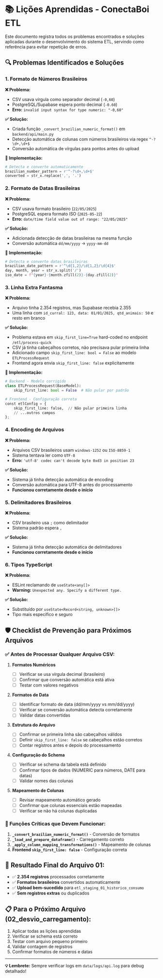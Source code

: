 # 📚 Lições Aprendidas - ConectaBoi ETL

Este documento registra todos os problemas encontrados e soluções aplicadas durante o desenvolvimento do sistema ETL, servindo como referência para evitar repetição de erros.

## 🔍 Problemas Identificados e Soluções

### 1. **Formato de Números Brasileiros**

**❌ Problema:**

- CSV usava vírgula como separador decimal (`-0,60`)
- PostgreSQL/Supabase espera ponto decimal (`-0.60`)
- **Erro:** `invalid input syntax for type numeric: "-0,60"`

**✅ Solução:**

- Criada função `_convert_brazilian_numeric_format()` em `backend/api/main.py`
- Detecção automática de colunas com números brasileiros via regex `^-?\d+,\d+$`
- Conversão automática de vírgulas para pontos antes do upload

**📝 Implementação:**

```python
# Detecta e converte automaticamente
brazilian_number_pattern = r'^-?\d+,\d+$'
converted = str_x.replace(',', '.')
```

### 2. **Formato de Datas Brasileiras**

**❌ Problema:**

- CSV usava formato brasileiro (`22/05/2025`)
- PostgreSQL espera formato ISO (`2025-05-22`)
- **Erro:** `date/time field value out of range: "22/05/2025"`

**✅ Solução:**

- Adicionada detecção de datas brasileiras na mesma função
- Conversão automática `dd/mm/yyyy` → `yyyy-mm-dd`

**📝 Implementação:**

```python
# Detecta e converte datas brasileiras
brazilian_date_pattern = r'^\d{1,2}/\d{1,2}/\d{4}$'
day, month, year = str_x.split('/')
iso_date = f"{year}-{month.zfill(2)}-{day.zfill(2)}"
```

### 3. **Linha Extra Fantasma**

**❌ Problema:**

- Arquivo tinha 2.354 registros, mas Supabase recebia 2.355
- Uma linha com `id_curral: 123, data: 01/01/2025, qtd_animais: 50` e resto em branco

**✅ Solução:**

- Problema estava em `skip_first_line=True` hard-coded no endpoint `/etl/process-quick`
- CSV já tinha cabeçalhos corretos, não precisava pular primeira linha
- Adicionado campo `skip_first_line: bool = False` ao modelo `ETLProcessRequest`
- Frontend agora envia `skip_first_line: false` explicitamente

**📝 Implementação:**

```python
# Backend - Modelo corrigido
class ETLProcessRequest(BaseModel):
    skip_first_line: bool = False  # Não pular por padrão

# Frontend - Configuração correta
const etlConfig = {
    skip_first_line: false,  // Não pular primeira linha
    // ...outros campos
};
```

### 4. **Encoding de Arquivos**

**❌ Problema:**

- Arquivos CSV brasileiros usam `windows-1252` ou `ISO-8859-1`
- Sistema tentava ler como `UTF-8`
- **Erro:** `'utf-8' codec can't decode byte 0xd3 in position 23`

**✅ Solução:**

- Sistema já tinha detecção automática de encoding
- Conversão automática para UTF-8 antes do processamento
- **Funcionou corretamente desde o início**

### 5. **Delimitadores Brasileiros**

**❌ Problema:**

- CSV brasileiro usa `;` como delimitador
- Sistema padrão espera `,`

**✅ Solução:**

- Sistema já tinha detecção automática de delimitadores
- **Funcionou corretamente desde o início**

### 6. **Tipos TypeScript**

**❌ Problema:**

- ESLint reclamando de `useState<any[]>`
- **Warning:** `Unexpected any. Specify a different type.`

**✅ Solução:**

- Substituído por `useState<Record<string, unknown>[]>`
- Tipo mais específico e seguro

## 🛡️ Checklist de Prevenção para Próximos Arquivos

### ✅ Antes de Processar Qualquer Arquivo CSV:

1. **Formatos Numéricos**

   - [ ] Verificar se usa vírgula decimal (brasileiro)
   - [ ] Confirmar que conversão automática está ativa
   - [ ] Testar com valores negativos

2. **Formatos de Data**

   - [ ] Identificar formato de data (dd/mm/yyyy vs mm/dd/yyyy)
   - [ ] Verificar se conversão automática detecta corretamente
   - [ ] Validar datas convertidas

3. **Estrutura do Arquivo**

   - [ ] Confirmar se primeira linha são cabeçalhos válidos
   - [ ] Definir `skip_first_line: false` se cabeçalhos estão corretos
   - [ ] Contar registros antes e depois do processamento

4. **Configuração do Schema**

   - [ ] Verificar se schema da tabela está definido
   - [ ] Confirmar tipos de dados (NUMERIC para números, DATE para datas)
   - [ ] Validar nomes das colunas

5. **Mapeamento de Colunas**
   - [ ] Revisar mapeamento automático gerado
   - [ ] Confirmar que colunas essenciais estão mapeadas
   - [ ] Verificar se não há colunas duplicadas

### 🔧 Funções Críticas que Devem Funcionar:

1. **`_convert_brazilian_numeric_format()`** - Conversão de formatos
2. **`_load_and_prepare_dataframe()`** - Carregamento correto
3. **`_apply_column_mapping_transformations()`** - Mapeamento de colunas
4. **Frontend `skip_first_line: false`** - Configuração correta

## 🎯 Resultado Final do Arquivo 01:

- ✅ **2.354 registros** processados corretamente
- ✅ **Formatos brasileiros** convertidos automaticamente
- ✅ **Upload bem-sucedido** para `etl_staging_01_historico_consumo`
- ✅ **Sem registros extras** ou duplicados

## 📋 Para o Próximo Arquivo (02_desvio_carregamento):

1. Aplicar todas as lições aprendidas
2. Verificar se schema está correto
3. Testar com arquivo pequeno primeiro
4. Validar contagem de registros
5. Confirmar formatos de números e datas

---

**💡 Lembrete:** Sempre verificar logs em `data/logs/api.log` para debug detalhado!
